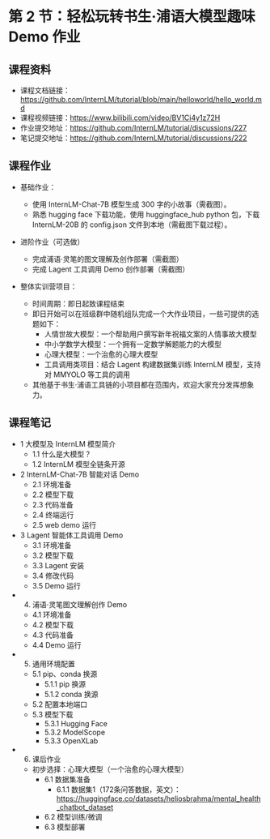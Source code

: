 # 第 2 节：轻松玩转书生·浦语大模型趣味 Demo 作业

## 课程资料
- 课程文档链接：https://github.com/InternLM/tutorial/blob/main/helloworld/hello_world.md
- 课程视频链接：https://www.bilibili.com/video/BV1Ci4y1z72H
- 作业提交地址：https://github.com/InternLM/tutorial/discussions/227
- 笔记提交地址：https://github.com/InternLM/tutorial/discussions/222

## 课程作业
- 基础作业：
  - 使用 InternLM-Chat-7B 模型生成 300 字的小故事（需截图）。
  - 熟悉 hugging face 下载功能，使用 huggingface_hub python 包，下载 InternLM-20B 的 config.json 文件到本地（需截图下载过程）。

- 进阶作业（可选做）
  - 完成浦语·灵笔的图文理解及创作部署（需截图）
  - 完成 Lagent 工具调用 Demo 创作部署（需截图）

- 整体实训营项目：
  - 时间周期：即日起致课程结束
  - 即日开始可以在班级群中随机组队完成一个大作业项目，一些可提供的选题如下：
    - 人情世故大模型：一个帮助用户撰写新年祝福文案的人情事故大模型
    - 中小学数学大模型：一个拥有一定数学解题能力的大模型
    - 心理大模型：一个治愈的心理大模型
    - 工具调用类项目：结合 Lagent 构建数据集训练 InternLM 模型，支持对 MMYOLO 等工具的调用
  - 其他基于书生·浦语工具链的小项目都在范围内，欢迎大家充分发挥想象力。

## 课程笔记
- 1 大模型及 InternLM 模型简介
  - 1.1 什么是大模型？
  - 1.2 InternLM 模型全链条开源
- 2 InternLM-Chat-7B 智能对话 Demo
  - 2.1 环境准备
  - 2.2 模型下载
  - 2.3 代码准备
  - 2.4 终端运行
  - 2.5 web demo 运行
- 3 Lagent 智能体工具调用 Demo
  - 3.1 环境准备
  - 3.2 模型下载
  - 3.3 Lagent 安装
  - 3.4 修改代码
  - 3.5 Demo 运行
- 4. 浦语·灵笔图文理解创作 Demo
  - 4.1 环境准备
  - 4.2 模型下载
  - 4.3 代码准备
  - 4.4 Demo 运行
- 5. 通用环境配置
  - 5.1 pip、conda 换源
    - 5.1.1 pip 换源
    - 5.1.2 conda 换源
  - 5.2 配置本地端口
  - 5.3 模型下载
    - 5.3.1 Hugging Face
    - 5.3.2 ModelScope
    - 5.3.3 OpenXLab
- 6. 课后作业
  - 初步选择：心理大模型（一个治愈的心理大模型）
    - 6.1 数据集准备
      - 6.1.1 数据集1（172条问答数据，英文）：https://huggingface.co/datasets/heliosbrahma/mental_health_chatbot_dataset
    - 6.2 模型训练/微调
    - 6.3 模型部署